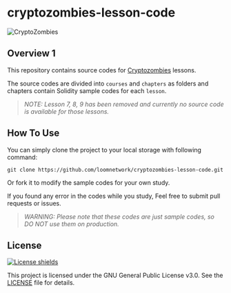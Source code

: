 # cryptozombies-lesson-code

![CryptoZombies](https://user-images.githubusercontent.com/13703497/69648502-c8f3db80-10ae-11ea-9d52-ce4d4bbc426a.jpeg)


## Overview 1
This repository contains source codes for [Cryptozombies](https://cryptozombies.io/en/) lessons.

The source codes are divided into `courses` and `chapters` as folders and chapters contain Solidity sample codes for each `lesson`.

> _NOTE: Lesson 7, 8, 9 has been removed and currently no source code is available for those lessons._

## How To Use
You can simply clone the project to your local storage with following command:

```
git clone https://github.com/loomnetwork/cryptozombies-lesson-code.git
```

Or fork it to modify the sample codes for your own study.

If you found any error in the codes while you study, Feel free to submit pull requests or issues.

>_WARNING: Please note that these codes are just sample codes, so DO NOT use them on production._

## License
[![License shields](https://img.shields.io/badge/License-GPL%20v3-blue)](https://www.gnu.org/licenses/gpl-3.0)

This project is licensed under the GNU General Public License v3.0. See the [LICENSE](https://github.com/loomnetwork/cryptozombies-lesson-code/blob/master/LICENSE) file for details.
